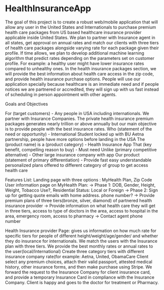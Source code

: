 # HealthInsuranceApp
The goal of this project is to create a robust web/mobile application that will allow any user in the United States and Internationals to purchase premium health care packages from US based healthcare insurance provider applicable inside United States. We plan to partner with Insurance agent in all states, get approval on annual rates and match our clients with three tiers of health care packages alongside varying rate for each package given their profile. If time allows, we plan to develop additional machine learning algorithm that predict rates depending on the parameters set on customer profile. For example: a healthy user might have lower insurance rates compared to unhealthy ones. In the health insurance packages section, we will provide the best information about health care access in the zip code, and provide health insurance purchase options. People will use our application specially because healthcare is an immediate need and if people notices we are partnered or accredited, they will sign up with us fast instead of scheduling in person appointment with other agents.

Goals and Objectives

For (target customers) - Any people in USA including internationals. We partner with Insurance Companies. The private health insurance premium packages generates nearly trillion or above annually but our main objective is to provide people with the best insurance rates.
Who (statement of the need or opportunity) - International Student locked up with BU Aetna partnership, people have more options before landing in the USA
The (product name) is a (product category) - Health Insurance App
That (key benefit, compelling reason to buy) -  Must need 
Unlike (primary competitive alternative) - Other large insurance company with app
Our product (statement of primary differentiation) -  Provide fast easy understandable personalized plans offered to different category of group to get access health care

Features List:
Landing page with three options : MyHealth Plan, Zip Code
User information page on MyHealth Plan: 
→ Phase 1: DOB, Gender, Height, Weight, Tobacco Use?, Residential Status: Local or Foreign
→ Phase 2: Sign up for getting quote emails with home address. phone number?
→ Provide premium plans of three tiers(bronze, silver, diamond) of partnered health insurance provider
→ Provide information on what health care they will get in three tiers, access to type of doctors in the area, access to hospital in the area, emergency room, access to pharmacy
→ Contact agent phone number

Health Insurance provider Page: gives us information on how much rate for specific tiers for people of different height/weight/age/gender/ and whether they do insurance for internationals. We match the users with the Insurance plan with three tiers.
We provide the best monthly rates or annual rates to the user(local/International)
Create three category tiers with different insurance company rate(for example: Aetna, United, ObamaCare
Client select any premium choices, attach their valid passport, attested medical history, other insurance forms, and then make purchase using Stripe.
We forward the request to the Insurance Company for client insurance card, and provide a temporary Insurance Card in compliance with the Insurance Company. Client is happy and goes to the doctor for treatment or Pharmacy.

